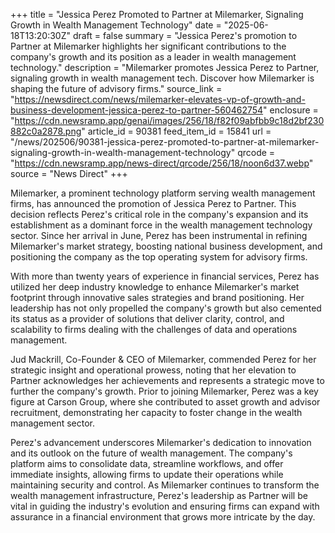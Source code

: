 +++
title = "Jessica Perez Promoted to Partner at Milemarker, Signaling Growth in Wealth Management Technology"
date = "2025-06-18T13:20:30Z"
draft = false
summary = "Jessica Perez's promotion to Partner at Milemarker highlights her significant contributions to the company's growth and its position as a leader in wealth management technology."
description = "Milemarker promotes Jessica Perez to Partner, signaling growth in wealth management tech. Discover how Milemarker is shaping the future of advisory firms."
source_link = "https://newsdirect.com/news/milemarker-elevates-vp-of-growth-and-business-development-jessica-perez-to-partner-560462754"
enclosure = "https://cdn.newsramp.app/genai/images/256/18/f82f09abfbb9c18d2bf230882c0a2878.png"
article_id = 90381
feed_item_id = 15841
url = "/news/202506/90381-jessica-perez-promoted-to-partner-at-milemarker-signaling-growth-in-wealth-management-technology"
qrcode = "https://cdn.newsramp.app/news-direct/qrcode/256/18/noon6d37.webp"
source = "News Direct"
+++

<p>Milemarker, a prominent technology platform serving wealth management firms, has announced the promotion of Jessica Perez to Partner. This decision reflects Perez's critical role in the company's expansion and its establishment as a dominant force in the wealth management technology sector. Since her arrival in June, Perez has been instrumental in refining Milemarker's market strategy, boosting national business development, and positioning the company as the top operating system for advisory firms.</p><p>With more than twenty years of experience in financial services, Perez has utilized her deep industry knowledge to enhance Milemarker's market footprint through innovative sales strategies and brand positioning. Her leadership has not only propelled the company's growth but also cemented its status as a provider of solutions that deliver clarity, control, and scalability to firms dealing with the challenges of data and operations management.</p><p>Jud Mackrill, Co-Founder & CEO of Milemarker, commended Perez for her strategic insight and operational prowess, noting that her elevation to Partner acknowledges her achievements and represents a strategic move to further the company's growth. Prior to joining Milemarker, Perez was a key figure at Carson Group, where she contributed to asset growth and advisor recruitment, demonstrating her capacity to foster change in the wealth management sector.</p><p>Perez's advancement underscores Milemarker's dedication to innovation and its outlook on the future of wealth management. The company's platform aims to consolidate data, streamline workflows, and offer immediate insights, allowing firms to update their operations while maintaining security and control. As Milemarker continues to transform the wealth management infrastructure, Perez's leadership as Partner will be vital in guiding the industry's evolution and ensuring firms can expand with assurance in a financial environment that grows more intricate by the day.</p>
